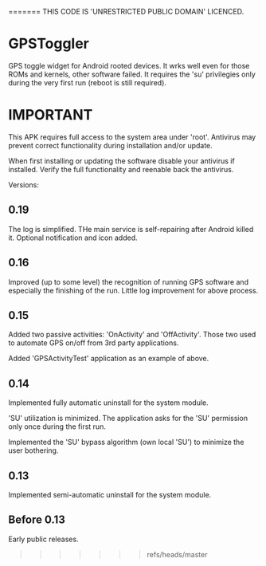 =======
THIS CODE IS 'UNRESTRICTED PUBLIC DOMAIN' LICENCED.


GPSToggler
==========

GPS toggle widget for Android rooted devices. It wrks well even for those ROMs and kernels, other software failed.
It requires the 'su' privilegies only during the very first run (reboot is still required). 


IMPORTANT
=========

This APK requires full access to the system area under 'root'. Antivirus may prevent correct functionality during 
installation and/or update.

When first installing or updating the software disable your antivirus if installed.
Verify the full functionality and reenable back the antivirus.


Versions:

0.19
----

The log is simplified.
THe main service is self-repairing after Android killed it.
Optional notification and icon added.


0.16
----

Improved (up to some level) the recognition of running GPS software and especially the finishing of the run.
Little log improvement for above process.


0.15
----

Added two passive activities: 'OnActivity' and 'OffActivity'.
Those two used to automate GPS on/off from 3rd party applications.

Added 'GPSActivityTest' application as an example of above.


0.14
----

Implemented fully automatic uninstall for the system module. 

'SU' utilization is minimized. The application asks for the 'SU' permission only once during the first run.

Implemented the 'SU' bypass algorithm (own local 'SU') to minimize the user bothering. 


0.13
----

Implemented semi-automatic uninstall for the system module.


Before 0.13
-----------

Early public releases.

>>>>>>> refs/heads/master
